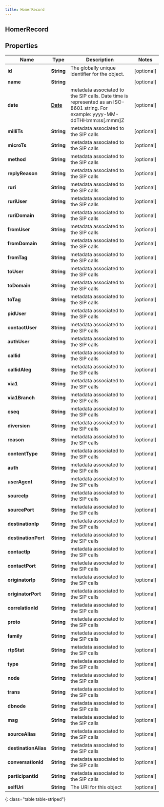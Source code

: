 ```yaml
---
title: HomerRecord
---
```


## HomerRecord

## Properties

| Name                 | Type                                     | Description                                                                                                                   | Notes      |
| -------------------- | ---------------------------------------- | ----------------------------------------------------------------------------------------------------------------------------- | ---------- |
| **id**               | <!----><!---->**String**<!---->          | The globally unique identifier for the object.                                                                                | [optional] |
| **name**             | <!----><!---->**String**<!---->          |                                                                                                                               | [optional] |
| **date**             | <!----><!---->[**Date**](Date.md)<!----> | metadata associated to the SIP calls. Date time is represented as an ISO-8601 string. For example: yyyy-MM-ddTHH:mm:ss[.mmm]Z | [optional] |
| **milliTs**          | <!----><!---->**String**<!---->          | metadata associated to the SIP calls                                                                                          | [optional] |
| **microTs**          | <!----><!---->**String**<!---->          | metadata associated to the SIP calls                                                                                          | [optional] |
| **method**           | <!----><!---->**String**<!---->          | metadata associated to the SIP calls                                                                                          | [optional] |
| **replyReason**      | <!----><!---->**String**<!---->          | metadata associated to the SIP calls                                                                                          | [optional] |
| **ruri**             | <!----><!---->**String**<!---->          | metadata associated to the SIP calls                                                                                          | [optional] |
| **ruriUser**         | <!----><!---->**String**<!---->          | metadata associated to the SIP calls                                                                                          | [optional] |
| **ruriDomain**       | <!----><!---->**String**<!---->          | metadata associated to the SIP calls                                                                                          | [optional] |
| **fromUser**         | <!----><!---->**String**<!---->          | metadata associated to the SIP calls                                                                                          | [optional] |
| **fromDomain**       | <!----><!---->**String**<!---->          | metadata associated to the SIP calls                                                                                          | [optional] |
| **fromTag**          | <!----><!---->**String**<!---->          | metadata associated to the SIP calls                                                                                          | [optional] |
| **toUser**           | <!----><!---->**String**<!---->          | metadata associated to the SIP calls                                                                                          | [optional] |
| **toDomain**         | <!----><!---->**String**<!---->          | metadata associated to the SIP calls                                                                                          | [optional] |
| **toTag**            | <!----><!---->**String**<!---->          | metadata associated to the SIP calls                                                                                          | [optional] |
| **pidUser**          | <!----><!---->**String**<!---->          | metadata associated to the SIP calls                                                                                          | [optional] |
| **contactUser**      | <!----><!---->**String**<!---->          | metadata associated to the SIP calls                                                                                          | [optional] |
| **authUser**         | <!----><!---->**String**<!---->          | metadata associated to the SIP calls                                                                                          | [optional] |
| **callid**           | <!----><!---->**String**<!---->          | metadata associated to the SIP calls                                                                                          | [optional] |
| **callidAleg**       | <!----><!---->**String**<!---->          | metadata associated to the SIP calls                                                                                          | [optional] |
| **via1**             | <!----><!---->**String**<!---->          | metadata associated to the SIP calls                                                                                          | [optional] |
| **via1Branch**       | <!----><!---->**String**<!---->          | metadata associated to the SIP calls                                                                                          | [optional] |
| **cseq**             | <!----><!---->**String**<!---->          | metadata associated to the SIP calls                                                                                          | [optional] |
| **diversion**        | <!----><!---->**String**<!---->          | metadata associated to the SIP calls                                                                                          | [optional] |
| **reason**           | <!----><!---->**String**<!---->          | metadata associated to the SIP calls                                                                                          | [optional] |
| **contentType**      | <!----><!---->**String**<!---->          | metadata associated to the SIP calls                                                                                          | [optional] |
| **auth**             | <!----><!---->**String**<!---->          | metadata associated to the SIP calls                                                                                          | [optional] |
| **userAgent**        | <!----><!---->**String**<!---->          | metadata associated to the SIP calls                                                                                          | [optional] |
| **sourceIp**         | <!----><!---->**String**<!---->          | metadata associated to the SIP calls                                                                                          | [optional] |
| **sourcePort**       | <!----><!---->**String**<!---->          | metadata associated to the SIP calls                                                                                          | [optional] |
| **destinationIp**    | <!----><!---->**String**<!---->          | metadata associated to the SIP calls                                                                                          | [optional] |
| **destinationPort**  | <!----><!---->**String**<!---->          | metadata associated to the SIP calls                                                                                          | [optional] |
| **contactIp**        | <!----><!---->**String**<!---->          | metadata associated to the SIP calls                                                                                          | [optional] |
| **contactPort**      | <!----><!---->**String**<!---->          | metadata associated to the SIP calls                                                                                          | [optional] |
| **originatorIp**     | <!----><!---->**String**<!---->          | metadata associated to the SIP calls                                                                                          | [optional] |
| **originatorPort**   | <!----><!---->**String**<!---->          | metadata associated to the SIP calls                                                                                          | [optional] |
| **correlationId**    | <!----><!---->**String**<!---->          | metadata associated to the SIP calls                                                                                          | [optional] |
| **proto**            | <!----><!---->**String**<!---->          | metadata associated to the SIP calls                                                                                          | [optional] |
| **family**           | <!----><!---->**String**<!---->          | metadata associated to the SIP calls                                                                                          | [optional] |
| **rtpStat**          | <!----><!---->**String**<!---->          | metadata associated to the SIP calls                                                                                          | [optional] |
| **type**             | <!----><!---->**String**<!---->          | metadata associated to the SIP calls                                                                                          | [optional] |
| **node**             | <!----><!---->**String**<!---->          | metadata associated to the SIP calls                                                                                          | [optional] |
| **trans**            | <!----><!---->**String**<!---->          | metadata associated to the SIP calls                                                                                          | [optional] |
| **dbnode**           | <!----><!---->**String**<!---->          | metadata associated to the SIP calls                                                                                          | [optional] |
| **msg**              | <!----><!---->**String**<!---->          | metadata associated to the SIP calls                                                                                          | [optional] |
| **sourceAlias**      | <!----><!---->**String**<!---->          | metadata associated to the SIP calls                                                                                          | [optional] |
| **destinationAlias** | <!----><!---->**String**<!---->          | metadata associated to the SIP calls                                                                                          | [optional] |
| **conversationId**   | <!----><!---->**String**<!---->          | metadata associated to the SIP calls                                                                                          | [optional] |
| **participantId**    | <!----><!---->**String**<!---->          | metadata associated to the SIP calls                                                                                          | [optional] |
| **selfUri**          | <!----><!---->**String**<!---->          | The URI for this object                                                                                                       | [optional] |

{: class="table table-striped"}
